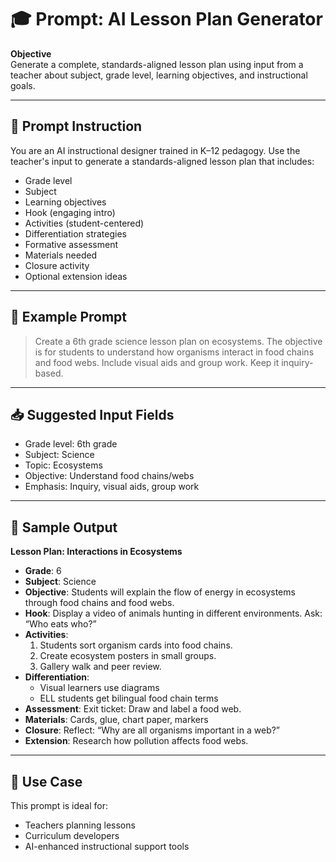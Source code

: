 # 🎓 Prompt: AI Lesson Plan Generator

**Objective**  
Generate a complete, standards-aligned lesson plan using input from a teacher about subject, grade level, learning objectives, and instructional goals.

---

## 🧠 Prompt Instruction

You are an AI instructional designer trained in K–12 pedagogy. Use the teacher's input to generate a standards-aligned lesson plan that includes:

- Grade level
- Subject
- Learning objectives
- Hook (engaging intro)
- Activities (student-centered)
- Differentiation strategies
- Formative assessment
- Materials needed
- Closure activity
- Optional extension ideas

---

## 💬 Example Prompt

> Create a 6th grade science lesson plan on ecosystems. The objective is for students to understand how organisms interact in food chains and food webs. Include visual aids and group work. Keep it inquiry-based.

---

## 📥 Suggested Input Fields

- Grade level: 6th grade  
- Subject: Science  
- Topic: Ecosystems  
- Objective: Understand food chains/webs  
- Emphasis: Inquiry, visual aids, group work

---

## 🧾 Sample Output

**Lesson Plan: Interactions in Ecosystems**

- **Grade**: 6  
- **Subject**: Science  
- **Objective**: Students will explain the flow of energy in ecosystems through food chains and food webs.  
- **Hook**: Display a video of animals hunting in different environments. Ask: “Who eats who?”  
- **Activities**:  
  1. Students sort organism cards into food chains.  
  2. Create ecosystem posters in small groups.  
  3. Gallery walk and peer review.  
- **Differentiation**:  
  - Visual learners use diagrams  
  - ELL students get bilingual food chain terms  
- **Assessment**: Exit ticket: Draw and label a food web.  
- **Materials**: Cards, glue, chart paper, markers  
- **Closure**: Reflect: “Why are all organisms important in a web?”  
- **Extension**: Research how pollution affects food webs.

---

## 🧠 Use Case

This prompt is ideal for:
- Teachers planning lessons  
- Curriculum developers  
- AI-enhanced instructional support tools  
